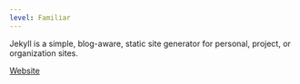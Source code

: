 ```yaml
---
level: Familiar
---
```


Jekyll is a simple, blog-aware, static site generator for personal, project, or organization sites.

[Website](https://jekyllrb.com/)
